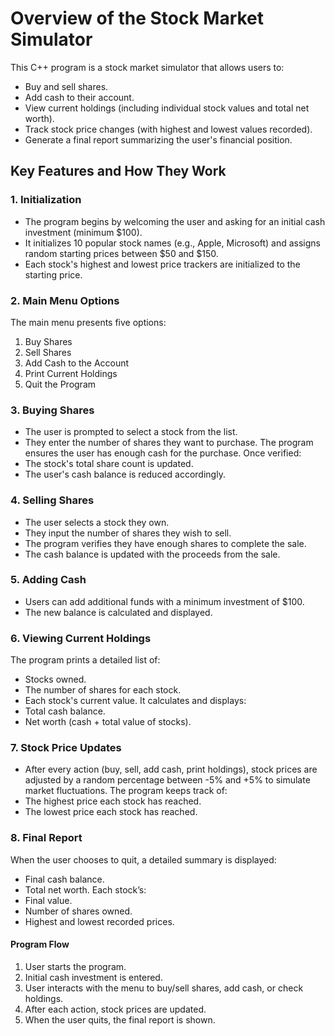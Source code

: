 # Overview of the Stock Market Simulator
This C++ program is a stock market simulator that allows users to:

- Buy and sell shares.
- Add cash to their account.
- View current holdings (including individual stock values and total net worth).
- Track stock price changes (with highest and lowest values recorded).
- Generate a final report summarizing the user's financial position.

## Key Features and How They Work
### 1. Initialization
- The program begins by welcoming the user and asking for an initial cash investment (minimum $100).
- It initializes 10 popular stock names (e.g., Apple, Microsoft) and assigns random starting prices between $50 and $150.
- Each stock's highest and lowest price trackers are initialized to the starting price.

### 2. Main Menu Options
The main menu presents five options:

  1. Buy Shares
  2. Sell Shares
  3. Add Cash to the Account
  4. Print Current Holdings
  5. Quit the Program

### 3. Buying Shares
- The user is prompted to select a stock from the list.
- They enter the number of shares they want to purchase. The program ensures the user has enough cash for the purchase.
Once verified:
- The stock's total share count is updated.
- The user's cash balance is reduced accordingly.

### 4. Selling Shares
- The user selects a stock they own.
- They input the number of shares they wish to sell.
- The program verifies they have enough shares to complete the sale.
- The cash balance is updated with the proceeds from the sale.

### 5. Adding Cash
- Users can add additional funds with a minimum investment of $100.
- The new balance is calculated and displayed.

### 6. Viewing Current Holdings
The program prints a detailed list of:
- Stocks owned.
- The number of shares for each stock.
- Each stock's current value.
It calculates and displays:
- Total cash balance.
- Net worth (cash + total value of stocks).

### 7. Stock Price Updates
- After every action (buy, sell, add cash, print holdings), stock prices are adjusted by a random percentage between -5% and +5% to simulate market fluctuations.
The program keeps track of:
- The highest price each stock has reached.
- The lowest price each stock has reached.

### 8. Final Report
When the user chooses to quit, a detailed summary is displayed:

- Final cash balance.
- Total net worth.
Each stock’s:
- Final value.
- Number of shares owned.
- Highest and lowest recorded prices.


#### Program Flow
1. User starts the program.
2. Initial cash investment is entered.
3. User interacts with the menu to buy/sell shares, add cash, or check holdings.
4. After each action, stock prices are updated.
5. When the user quits, the final report is shown.

